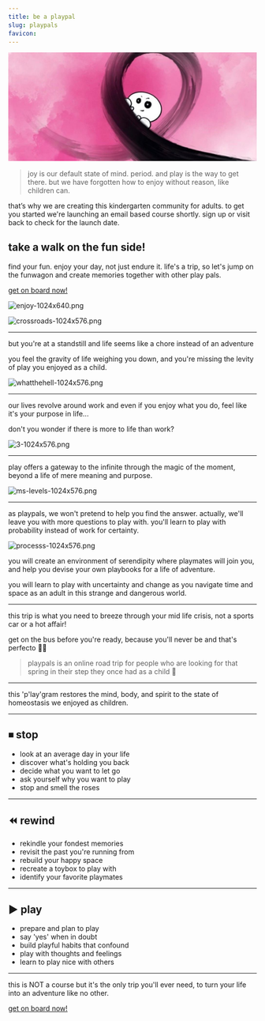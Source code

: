 ```yaml
---
title: be a playpal
slug: playpals
favicon: 
---
```


![assets/images/playpen.jpeg](assets/images/playpen.jpg)

> joy is our default state of mind. period. and play is the way to get there. but we have forgotten how to enjoy without reason, like children can.

that’s why we are creating this kindergarten community for adults. to get you started we're launching an email based course shortly. sign up or visit back to check for the launch date.

## take a walk on the fun side!

find your fun. enjoy your day, not just endure it. life's a trip, so let's jump on the funwagon and create memories together with other play pals. 

[get on board now!](https://reddy2go.com/playpals)

![enjoy-1024x640.png](http://metasprint.net/wp-content/uploads/2021/07/enjoy-1024x640.png)

![crossroads-1024x576.png](http://metasprint.net/wp-content/uploads/2021/08/crossroads-1024x576.png)

---
but you're at a standstill and life seems like a chore instead of an adventure

you feel the gravity of life weighing you down, and you're missing the levity of play you enjoyed as a child.

![whatthehell-1024x576.png](http://metasprint.net/wp-content/uploads/2021/08/whatthehell-1024x576.png)

---
our lives revolve around work and even if you enjoy what you do, feel like it's your purpose in life...

don't you wonder if there is more to life than work?

![3-1024x576.png](http://metasprint.net/wp-content/uploads/2021/08/3-1024x576.png)

---
play offers a gateway to the infinite through the magic of the moment, beyond a life of mere meaning and purpose. 

![ms-levels-1024x576.png](http://metasprint.net/wp-content/uploads/2021/08/ms-levels-1024x576.png)

---
as playpals, we won't pretend to help you find the answer. actually, we'll leave you with more questions to play with. you'll learn to play with probability instead of work for certainty.

![processs-1024x576.png](http://metasprint.net/wp-content/uploads/2021/08/processs-1024x576.png)

you will create an environment of serendipity where playmates will join you, and help you devise your own playbooks for a life of adventure. 

you will learn to play with uncertainty and change as you navigate time and space as an adult in this strange and dangerous world.

---
this trip is what you need to breeze through your mid life crisis, not a sports car or a hot affair!

get on the bus before you're ready, because you'll never be and that's perfecto 🤌🏽

> playpals is an online road trip for people who are looking for that spring in their step they once had as a child 🥳

---
this 'p'lay'gram restores the mind, body, and spirit to the state of homeostasis we enjoyed as children.

---
## ⏹ stop

- look at an average day in your life
- discover what's holding you back
- decide what you want to let go
- ask yourself why you want to play
- stop and smell the roses

---
## ⏪ rewind

- rekindle your fondest memories
- revisit the past you're running from
- rebuild your happy space
- recreate a toybox to play with
- identify your favorite playmates

---
## ▶️ play

- prepare and plan to play
- say 'yes' when in doubt
- build playful habits that confound
- play with thoughts and feelings
- learn to play nice with others

---
this is NOT a course but it's the only trip you'll ever need, to turn your life into an adventure like no other. 

[get on board now!](https://reddy2go.com/playpals)